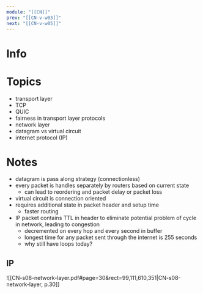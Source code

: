 ```yaml
---
module: "[[CN]]"
prev: "[[CN-v-w03]]"
next: "[[CN-v-w05]]"
---
```


# Info


# Topics
- transport layer
- TCP
- QUIC
- fairness in transport layer protocols
- network layer
- datagram vs virtual circuit
- internet protocol (IP)


# Notes
- datagram is pass along strategy (connectionless)
- every packet is handles separately by routers based on current state
	- can lead to reordering and packet delay or packet loss
- virtual circuit is connection oriented
- requires additional state in packet header and setup time
	- faster routing
- IP packet contains TTL in header to eliminate potential problem of cycle in network, leading to congestion
	- decremented on every hop and every second in buffer
	- longest time for any packet sent through the internet is 255 seconds
	- why still have loops today?


## IP
![[CN-s08-network-layer.pdf#page=30&rect=99,111,610,351|CN-s08-network-layer, p.30]]